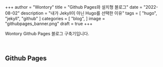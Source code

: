 +++
author = "Wontory"
title = "Github Pages와 설치형 블로그"
date = "2022-08-02"
description = "내가 Jekyll이 아닌 Hugo를 선택한 이유"
tags = [
    "hugo",
    "jekyll",
    "github"
]
categories = [
    "blog",
]
image = "githubpages_banner.png"
draft = true
+++

Wontory Github Pages 블로그 구축기입니다.
<!--more-->

&nbsp;

## Github Pages
